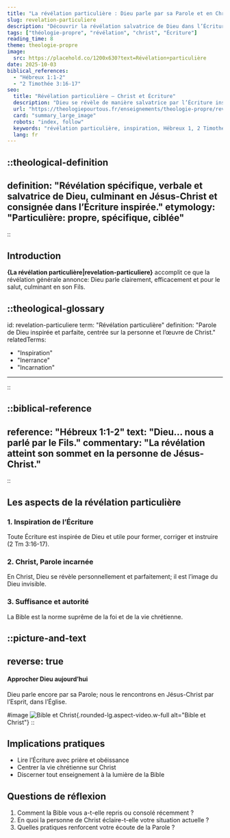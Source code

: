 ```yaml
---
title: "La révélation particulière : Dieu parle par sa Parole et en Christ"
slug: revelation-particuliere
description: "Découvrir la révélation salvatrice de Dieu dans l’Écriture et l’incarnation de Jésus-Christ."
tags: ["théologie-propre", "révélation", "christ", "Écriture"]
reading_time: 8
theme: theologie-propre
image:
  src: https://placehold.co/1200x630?text=Révélation+particulière
date: 2025-10-03
biblical_references:
  - "Hébreux 1:1-2"
  - "2 Timothée 3:16-17"
seo:
  title: "Révélation particulière — Christ et Écriture"
  description: "Dieu se révèle de manière salvatrice par l’Écriture inspirée et ultimement en Jésus-Christ (Hébreux 1, 2 Timothée 3)."
  url: "https://theologiepourtous.fr/enseignements/theologie-propre/revelation-particuliere"
  card: "summary_large_image"
  robots: "index, follow"
  keywords: "révélation particulière, inspiration, Hébreux 1, 2 Timothée 3, incarnation"
  lang: fr
---
```


::theological-definition
---
definition: "Révélation spécifique, verbale et salvatrice de Dieu, culminant en Jésus-Christ et consignée dans l’Écriture inspirée."
etymology: "Particulière: propre, spécifique, ciblée"
---
::

## Introduction

**{La révélation particulière|revelation-particuliere}** accomplit ce que la révélation générale annonce: Dieu parle clairement, efficacement et pour le salut, culminant en son Fils.

::theological-glossary
---
id: revelation-particuliere
term: "Révélation particulière"
definition: "Parole de Dieu inspirée et parfaite, centrée sur la personne et l’œuvre de Christ."
relatedTerms:
  - "Inspiration"
  - "Inerrance"
  - "Incarnation"
---
::

::biblical-reference
---
reference: "Hébreux 1:1-2"
text: "Dieu... nous a parlé par le Fils."
commentary: "La révélation atteint son sommet en la personne de Jésus-Christ."
---
::

## Les aspects de la révélation particulière

### 1. Inspiration de l’Écriture
Toute Écriture est inspirée de Dieu et utile pour former, corriger et instruire (2 Tm 3:16-17).

### 2. Christ, Parole incarnée
En Christ, Dieu se révèle personnellement et parfaitement; il est l’image du Dieu invisible.

### 3. Suffisance et autorité
La Bible est la norme suprême de la foi et de la vie chrétienne.

::picture-and-text
---
reverse: true
---
#### Approcher Dieu aujourd’hui
Dieu parle encore par sa Parole; nous le rencontrons en Jésus-Christ par l’Esprit, dans l’Église.

#image
![Bible et Christ](https://placehold.co/1200x630?text=Bible+et+Christ){.rounded-lg.aspect-video.w-full alt="Bible et Christ"}
::

## Implications pratiques
- Lire l’Écriture avec prière et obéissance
- Centrer la vie chrétienne sur Christ
- Discerner tout enseignement à la lumière de la Bible

## Questions de réflexion
1. Comment la Bible vous a-t-elle repris ou consolé récemment ?
2. En quoi la personne de Christ éclaire-t-elle votre situation actuelle ?
3. Quelles pratiques renforcent votre écoute de la Parole ?
